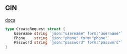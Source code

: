 GIN
-

[docs](https://github.com/gin-gonic/gin)

````go
type CreateRequest struct {
    Username string `json:"username" form:"username"`
    Phone    string `json:"phone" form:"phone"`
    Password string `json:"password" form:"password"`
}
````
